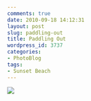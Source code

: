 ```yaml
---
comments: true
date: 2010-09-18 14:12:31
layout: post
slug: paddling-out
title: Paddling Out
wordpress_id: 3737
categories:
- PhotoBlog
tags:
- Sunset Beach
---
```


![](http://ryanfitzer.com/main/wp-content/uploads/2010/09/2010-09-18-at-10-49-37.jpg)
